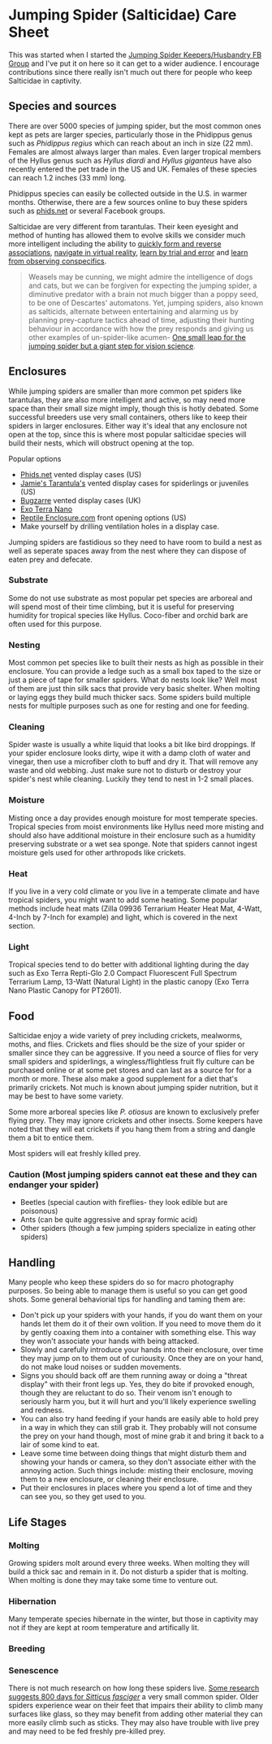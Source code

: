 # Jumping Spider (Salticidae) Care Sheet
This was started when I started the [Jumping Spider Keepers/Husbandry FB Group](https://www.facebook.com/groups/1620188578256853/) and I've put it on here so it can get to a wider audience. I encourage contributions since there really isn't much out there for people who keep Salticidae in captivity.

## Species and sources
There are over 5000 species of jumping spider, but the most common ones kept as pets are larger species, particularly those in the Phidippus genus such as *Phidippus regius* which can reach about an inch in size (22 mm). Females are almost always larger than males. Even larger tropical members of the Hyllus genus such as *Hyllus diardi* and *Hyllus giganteus* have also recently entered the pet trade in the US and UK. Females of these species can reach 1.2 inches (33 mm) long. 

Phidippus species can easily be collected outside in the U.S. in warmer months. Otherwise, there are a few sources online to buy these spiders such as [phids.net](http://phids.net/) or several Facebook groups.

Salticidae are very different from tarantulas. Their keen eyesight and method of hunting has allowed them to evolve skills we consider much more intelligent including the ability to [quickly form and reverse associations](http://www.sciencedirect.com/science/article/pii/S0376635713002623), [navigate in virtual reality](http://www.sciencedirect.com/science/article/pii/S0003347215002353), [learn by trial and error](http://www.tandfonline.com/doi/abs/10.1080/03014223.2002.9518294) and [learn from observing conspecifics](http://digitalcommons.unl.edu/cgi/viewcontent.cgi?article=1078&context=bioscidiss).

>Weasels may be cunning, we might admire the intelligence of dogs and cats, but we can be forgiven for expecting the jumping spider, a diminutive predator with a brain not much bigger than a poppy seed, to be one of Descartes' automatons. Yet, jumping spiders, also known as salticids, alternate between entertaining and alarming us by planning prey-capture tactics ahead of time, adjusting their hunting behaviour in accordance with how the prey responds and giving us other examples of un-spider-like acumen- [One small leap for the jumping spider but a giant step for vision science](http://jeb.biologists.org/content/212/14/2129.short).

## Enclosures
While jumping spiders are smaller than more common pet spiders like tarantulas, they are also more intelligent and active, so may  need more space than their small size might imply, though this is hotly debated. Some successful breeders use very small containers, others like to keep their spiders in larger enclosures. Either way it's ideal that any enclosure not open at the top, since this is where most popular salticidae species will build their nests, which will obstruct opening at the top.

Popular options
* [Phids.net](http://phids.net/enclosures.html) vented display cases (US)
* [Jamie's Tarantula's](https://jamiestarantulas.com) vented display cases for spiderlings or juveniles (US)
* [Bugzarre](http://www.ebay.com/usr/bugzarre?_trksid=p2047675.l2559) vented display cases (UK)
* [Exo Terra Nano](http://www.exo-terra.com/en/products/natural_terrarium_nano.php)
* [Reptile Enclosure.com](http://www.reptile-enclosure.com/) front opening options (US)
* Make yourself by drilling ventilation holes in a display case.

Jumping spiders are fastidious so they need to have room to build a nest as well as seperate spaces away from the nest where they can dispose of eaten prey and defecate.

### Substrate
Some do not use substrate as most popular pet species are arboreal and will spend most of their time climbing, but it is useful for preserving humidity for tropical species like Hyllus. Coco-fiber and orchid bark are often used for this purpose.

### Nesting 
Most common pet species like to built their nests as high as possible in their enclosure. You can provide a ledge such as a small box taped to the size or just a piece of tape for smaller spiders. What do nests look like? Well most of them are just thin silk sacs that provide very basic shelter. When molting or laying eggs they build much thicker sacs. Some spiders build multiple nests for multiple purposes such as one for resting and one for feeding.

### Cleaning 
Spider waste is usually a white liquid that looks a bit like bird droppings. If your spider enclosure looks dirty, wipe it with a damp cloth of water and vinegar, then use a microfiber cloth to buff and dry it. That will remove any waste and old webbing. Just make sure not to disturb or destroy your spider's nest while cleaning. Luckily they tend to nest in 1-2 small places.

### Moisture
Misting once a day provides enough moisture for most temperate species. Tropical species from moist environments like Hyllus need more misting and should also have additional moisture in their enclosure such as a humidity preserving substrate or a wet sea sponge. Note that spiders cannot ingest moisture gels used for other arthropods like crickets.

### Heat
If you live in a very cold climate or you live in a temperate climate and have tropical spiders, you might want to add some heating. Some popular methods include heat mats (Zilla 09936 Terrarium Heater Heat Mat, 4-Watt, 4-Inch by 7-Inch for example) and light, which is covered in the next section.

### Light
Tropical species tend to do better with additional lighting during the day such as Exo Terra Repti-Glo 2.0 Compact Fluorescent Full Spectrum Terrarium Lamp, 13-Watt (Natural Light) in the plastic canopy (Exo Terra Nano Plastic Canopy for PT2601). 

## Food
Salticidae enjoy a wide variety of prey including crickets, mealworms, moths, and flies. Crickets and flies should be the size of your spider or smaller since they can be aggressive. If you need a source of flies for very small spiders and spiderlings, a wingless/flightless fruit fly culture can be purchased online or at some pet stores and can last as a source for for a month or more. These also make a good supplement for a diet that's primarily crickets. Not much is known about jumping spider nutrition, but it may be best to have some variety. 

Some more arboreal species like *P. otiosus* are known to exclusively prefer flying prey. They may ignore crickets and other insects. Some keepers have noted that they will eat crickets if you hang them from a string and dangle them a bit to entice them.

Most spiders will eat freshly killed prey.


### Caution (Most jumping spiders cannot eat these and they can endanger your spider)
* Beetles (special caution with fireflies- they look edible but are poisonous)
* Ants (can be quite aggressive and spray formic acid)
* Other spiders (though a few jumping spiders specialize in eating other spiders)

## Handling
Many people who keep these spiders do so for macro photography purposes. So being able to manage them is useful so you can get good shots. Some general behaviorial tips for handling and taming them are:
* Don't pick up your spiders with your hands, if you do want them on your hands let them do it of their own volition. If you need to move them do it by gently coaxing them into a container with something else. This way they won't associate your hands with being attacked.
* Slowly and carefully introduce your hands into their enclosure, over time they may jump on to them out of curiousity. Once they are on your hand, do not make loud noises or sudden movements. 
* Signs you should back off are them running away or doing a "threat display" with their front legs up. Yes, they do bite if provoked enough, though they are reluctant to do so. Their venom isn't enough to seriously harm you, but it will hurt and you'll likely experience swelling and redness.
* You can also try hand feeding if your hands are easily able to hold prey in a way in which they can still grab it. They probably will not consume the prey on your hand though, most of mine grab it and bring it back to a lair of some kind to eat.
* Leave some time between doing things that might disturb them and showing your hands or camera, so they don't associate either with the annoying action. Such things include: misting their enclosure, moving them to a new enclosure, or cleaning their enclosure.
* Put their enclosures in places where you spend a lot of time and they can see you, so they get used to you.

## Life Stages

### Molting
Growing spiders molt around every three weeks. When molting they will build a thick sac and remain in it. Do not disturb a spider that is molting. When molting is done they may take some time to venture out. 

### Hibernation
Many temperate species hibernate in the winter, but those in captivity may not if they are kept at room temperature and artifically lit.

### Breeding

### Senescence
There is not much research on how long these spiders live. [Some research suggests 800 days for *Sitticus fasciger*](http://www.bioone.org/doi/abs/10.1636/04-73.1) a very small common spider. Older spiders experience wear on their feet that impairs their ability to climb many surfaces like glass, so they may benefit from adding other material they can more easily climb such as sticks. They may also have trouble with live prey and may need to be fed freshly pre-killed prey.
